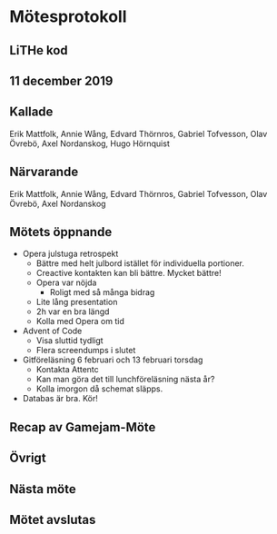 # Mötesprotokoll

## LiTHe kod

## 11 december 2019

## Kallade
Erik Mattfolk, Annie Wång, Edvard Thörnros, Gabriel Tofvesson, Olav Övrebö, Axel Nordanskog, Hugo Hörnquist

## Närvarande
Erik Mattfolk, Annie Wång, Edvard Thörnros, Gabriel Tofvesson, Olav Övrebö, Axel Nordanskog

## Mötets öppnande

- Opera julstuga retrospekt
    - Bättre med helt julbord istället för individuella portioner.
    - Creactive kontakten kan bli bättre. Mycket bättre!
    - Opera var nöjda
        - Roligt med så många bidrag
    - Lite lång presentation
    - 2h var en bra längd
    - Kolla med Opera om tid
- Advent of Code
    - Visa sluttid tydligt
    - Flera screendumps i slutet
- Gitföreläsning 6 februari och 13 februari torsdag
    - Kontakta Attentc
    - Kan man göra det till lunchföreläsning nästa år?
    - Kolla imorgon då schemat släpps.
- Databas är bra. Kör!

## Recap av Gamejam-Möte

## Övrigt

## Nästa möte

## Mötet avslutas

